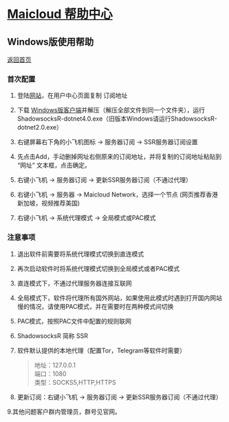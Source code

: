 # [Maicloud 帮助中心](/README.md)

## Windows版使用帮助
[返回首页](/README.md)

### 首次配置
1. 登陆[网站](http://www.maicloud.ml/)，在用户中心页面复制 订阅地址

2. 下载 [Windows版客户端](https://cdn1.maicloud.ml:1443/download/ssr.zip)并解压（解压全部文件到同一个文件夹），运行ShadowsocksR-dotnet4.0.exe（旧版本Windows请运行ShadowsocksR-dotnet2.0.exe）

3. 右键屏幕右下角的小飞机图标 → 服务器订阅 → SSR服务器订阅设置

4. 先点击Add，手动删掉网址右侧原来的订阅地址，并将复制的订阅地址粘贴到 “网址” 文本框，点击确定。

5. 右键小飞机 → 服务器订阅 → 更新SSR服务器订阅（不通过代理）

6. 右键小飞机 → 服务器 → Maicloud Network，选择一个节点 (网页推荐香港 新加坡，视频推荐美国)

7. 右键小飞机 → 系统代理模式 → 全局模式或PAC模式

### 注意事项

1. 退出软件前需要将系统代理模式切换到直连模式

2. 再次启动软件时将系统代理模式切换到全局模式或者PAC模式

3. 直连模式下，不通过代理服务器连接互联网

4. 全局模式下，软件将代理所有国外网站，如果使用此模式时遇到打开国内网站慢的情况，请使用PAC模式，并在需要时在两种模式间切换

5. PAC模式，按照PAC文件中配置的规则联网

6. ShadowsocksR 简称 SSR

7. 软件默认提供的本地代理（配置Tor，Telegram等软件时需要）
    > 地址：127.0.0.1  
    > 端口：1080  
    > 类型：SOCKS5,HTTP,HTTPS  
8. 更新订阅：右键小飞机 → 服务器订阅 → 更新SSR服务器订阅（不通过代理） 

9.其他问题客户群内管理员，群号见官网。
